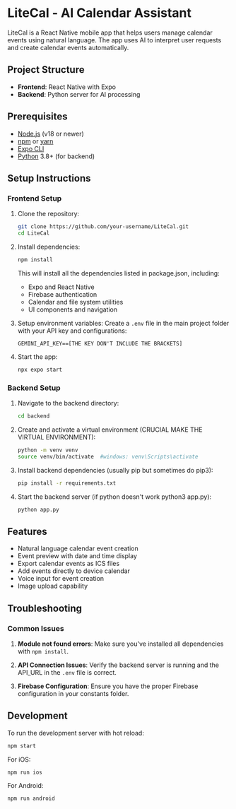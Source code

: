 # LiteCal - AI Calendar Assistant

LiteCal is a React Native mobile app that helps users manage calendar events using natural language. The app uses AI to interpret user requests and create calendar events automatically.

## Project Structure

- **Frontend**: React Native with Expo
- **Backend**: Python server for AI processing

## Prerequisites

- [Node.js](https://nodejs.org/) (v18 or newer)
- [npm](https://www.npmjs.com/) or [yarn](https://yarnpkg.com/)
- [Expo CLI](https://docs.expo.dev/workflow/expo-cli/)
- [Python](https://www.python.org/) 3.8+ (for backend)

## Setup Instructions

### Frontend Setup

1. Clone the repository:
   ```bash
   git clone https://github.com/your-username/LiteCal.git
   cd LiteCal
   ```

2. Install dependencies:
   ```bash
   npm install
   ```
   
   This will install all the dependencies listed in package.json, including:
   - Expo and React Native
   - Firebase authentication
   - Calendar and file system utilities
   - UI components and navigation

3. Setup environment variables:
   Create a `.env` file in the main project folder with your API key and configurations:
   ```
   GEMINI_API_KEY==[THE KEY DON'T INCLUDE THE BRACKETS]
   ```

4. Start the app:
   ```bash
   npx expo start
   ```

### Backend Setup

1. Navigate to the backend directory:
   ```bash
   cd backend
   ```

2. Create and activate a virtual environment (CRUCIAL MAKE THE VIRTUAL ENVIRONMENT):
   ```bash
   python -m venv venv
   source venv/bin/activate  #windows: venv\Scripts\activate
   ```

3. Install backend dependencies (usually pip but sometimes do pip3):
   ```bash
   pip install -r requirements.txt
   ```

4. Start the backend server (if python doesn't work python3 app.py):
   ```bash
   python app.py
   ```

## Features

- Natural language calendar event creation
- Event preview with date and time display
- Export calendar events as ICS files
- Add events directly to device calendar
- Voice input for event creation
- Image upload capability

## Troubleshooting

### Common Issues

1. **Module not found errors**: Make sure you've installed all dependencies with `npm install`.

2. **API Connection Issues**: Verify the backend server is running and the API_URL in the `.env` file is correct.

3. **Firebase Configuration**: Ensure you have the proper Firebase configuration in your constants folder.

## Development

To run the development server with hot reload:

```bash
npm start
```

For iOS:
```bash
npm run ios
```

For Android:
```bash
npm run android
```







